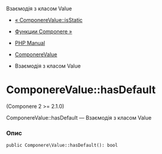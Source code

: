 Взаємодія з класом Value

-   [« ComponereValue::isStatic](componere-value.isstatic.html)
    
-   [Функции Componere »](reference.componere.md)
    
-   [PHP Manual](index.md)
    
-   [ComponereValue](class.componere-value.html)
    
-   Взаємодія з класом Value
    

# ComponereValue::hasDefault

(Componere 2 >= 2.1.0)

ComponereValue::hasDefault — Взаємодія з класом Value

### Опис

```methodsynopsis
public Componere\Value::hasDefault(): bool
```